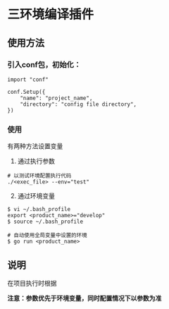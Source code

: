 # 三环境编译插件

## 使用方法
### 引入conf包，初始化：

```
import "conf"

conf.Setup({
    "name": "project_name",
    "directory": "config file directory",
})
```

### 使用  
有两种方法设置变量
1. 通过执行参数
```
# 以测试环境配置执行代码
./<exec_file> --env="test"
```

2. 通过环境变量  
```
$ vi ~/.bash_profile
export <product_name>="develop"
$ source ~/.bash_profile

# 自动使用全局变量中设置的环境
$ go run <product_name>
```

## 说明
在项目执行时根据

**注意：参数优先于环境变量，同时配置情况下以参数为准**